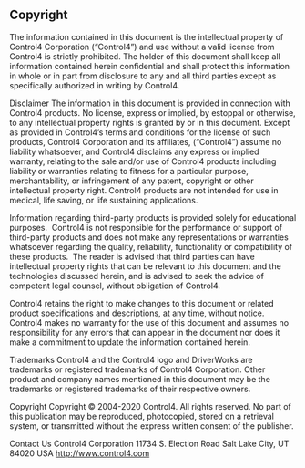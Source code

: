 ## Copyright

The information contained in this document is the intellectual property of Control4 Corporation (“Control4”) and use without a valid license from Control4 is strictly prohibited. The holder of this document shall keep all information contained herein confidential and shall protect this information in whole or in part from disclosure to any and all third parties except as specifically authorized in writing by Control4.

Disclaimer
The information in this document is provided in connection with Control4 products. No license, express or implied, by estoppal or otherwise, to any intellectual property rights is granted by or in this document. Except as provided in Control4’s terms and conditions for the license of such products, Control4 Corporation and its affiliates, (“Control4”) assume no liability whatsoever, and Control4 disclaims any express or implied warranty, relating to the sale and/or use of Control4 products including liability or warranties relating to fitness for a particular purpose, merchantability, or infringement of any patent, copyright or other intellectual property right. Control4 products are not intended for use in medical, life saving, or life sustaining applications. 

Information regarding third-party products is provided solely for educational purposes.  Control4 is not responsible for the performance or support of third-party products and does not make any representations or warranties whatsoever regarding the quality, reliability, functionality or compatibility of these products.  The reader is advised that third parties can have intellectual property rights that can be relevant to this document and the technologies discussed herein, and is advised to seek the advice of competent legal counsel, without obligation of Control4. 

Control4 retains the right to make changes to this document or related product specifications and descriptions, at any time, without notice. Control4 makes no warranty for the use of this document and assumes no responsibility for any errors that can appear in the document nor does it make a commitment to update the information contained herein. 

Trademarks
Control4 and the Control4 logo and DriverWorks are trademarks or registered trademarks of Control4 Corporation. Other product and company names mentioned in this document may be the trademarks or registered trademarks of their respective owners.

Copyright
Copyright © 2004-2020 Control4. All rights reserved. No part of this publication may be reproduced, photocopied, stored on a retrieval system, or transmitted without the express written consent of the publisher.

Contact Us
Control4 Corporation
11734 S. Election Road
Salt Lake City, UT 84020 USA
http://www.control4.com